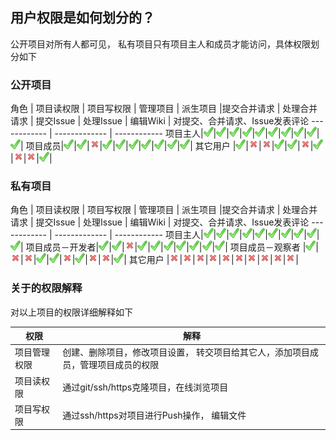 ## 用户权限是如何划分的？

公开项目对所有人都可见， 私有项目只有项目主人和成员才能访问，具体权限划分如下

### 公开项目


角色 | 项目读权限 | 项目写权限 | 管理项目 | 派生项目 |提交合并请求 | 处理合并请求 | 提交Issue | 处理Issue | 编辑Wiki | 对提交、合并请求、Issue发表评论
------------ | ------------- | ------------
项目主人|![](images/ok.png)|![](images/ok.png)|![](images/ok.png)|![](images/ok.png)|![](images/ok.png)|![](images/ok.png)|![](images/ok.png)|![](images/ok.png)|![](images/ok.png)|![](images/ok.png)|
项目成员|![](images/ok.png)|![](images/ok.png)|![](images/cross.png)|![](images/ok.png)|![](images/ok.png)|![](images/ok.png)|![](images/ok.png)|![](images/ok.png)|![](images/ok.png)|![](images/ok.png)|
其它用户 |![](images/ok.png)|![](images/cross.png)|![](images/cross.png)|![](images/ok.png)|![](images/ok.png)|![](images/cross.png)|![](images/ok.png)|![](images/cross.png)|![](images/cross.png)|![](images/ok.png)|

### 私有项目


角色 | 项目读权限 | 项目写权限 | 管理项目 | 派生项目 |提交合并请求 | 处理合并请求 | 提交Issue | 处理Issue | 编辑Wiki | 对提交、合并请求、Issue发表评论
------------ | ------------- | ------------
项目主人|![](images/ok.png)|![](images/ok.png)|![](images/ok.png)|![](images/ok.png)|![](images/ok.png)|![](images/ok.png)|![](images/ok.png)|![](images/ok.png)|![](images/ok.png)|![](images/ok.png)|
项目成员－开发者|![](images/ok.png)|![](images/ok.png)|![](images/cross.png)|![](images/ok.png)|![](images/ok.png)|![](images/ok.png)|![](images/ok.png)|![](images/ok.png)|![](images/ok.png)|![](images/ok.png)|
项目成员－观察者 |![](images/ok.png)|![](images/cross.png)|![](images/cross.png)|![](images/ok.png)|![](images/ok.png)|![](images/cross.png)|![](images/ok.png)|![](images/cross.png)|![](images/cross.png)|![](images/ok.png)|
其它用户 |![](images/cross.png)|![](images/cross.png)|![](images/cross.png)|![](images/cross.png)|![](images/cross.png)|![](images/cross.png)|![](images/cross.png)|![](images/cross.png)|![](images/cross.png)|![](images/cross.png)|


### 关于的权限解释

对以上项目的权限详细解释如下

权限 | 解释
------------ | ------------
项目管理权限 | 创建、删除项目，修改项目设置， 转交项目给其它人，添加项目成员，管理项目成员的权限
项目读权限 | 通过git/ssh/https克隆项目，在线浏览项目
项目写权限 | 通过ssh/https对项目进行Push操作， 编辑文件

